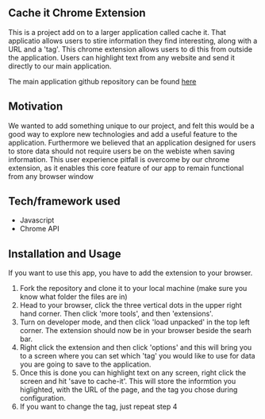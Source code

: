 ## Cache it Chrome Extension
This is a project add on to a larger application called cache it. That applicatio allows users to stire information they find interesting, along with a URL and a 'tag'. This chrome extension allows users to di this from outside the application. Users can highlight text from any website and send it directly to our main application. 

The main application github repository can be found [here](https://github.com/DavidLapadula/chome-plugin)

## Motivation
We wanted to add something unique to our project, and felt this would be a good way to explore new technologies and add a useful feature to the application. Furthermore we believed that an application designed for users to store data should not require  users be on the webiste when saving information. This user experience pitfall is overcome by our chrome extension, as it enables this core feature of our app to remain functional from any browser window
 

## Tech/framework used
- Javascript
- Chrome API

## Installation and Usage
If you want to use this app, you have to add the extension to your browser. 

1. Fork the repository and clone it to your local machine (make sure you know what folder the files are in)
2. Head to your browser, click the three vertical dots in the upper right hand corner. Then click 'more tools', and then 'extensions'.
3. Turn on developer mode, and then click 'load unpacked' in the top left corner. The extension should now be in your browser beside the searh bar. 
4. Right click the extension and then click 'options' and this will bring you to a screen where you can set which 'tag' you would like to use for data you are going to save to the application. 
5. Once this is done you can highlight text on any screen, right click the screen and hit 'save to cache-it'. This will store the informtion you higlighted, with the URL of the page, and the tag you chose during configuration. 
6. If you want to change the tag, just repeat step 4

